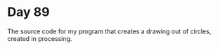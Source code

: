 # Day 89
The source code for my program that creates a drawing out of circles, created in processing.
